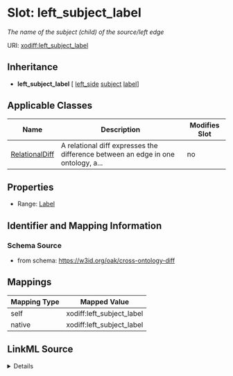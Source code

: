 

# Slot: left_subject_label


_The name of the subject (child) of the source/left edge_





URI: [xodiff:left_subject_label](https://w3id.org/oak/cross-ontology-diff/left_subject_label)




## Inheritance

* **left_subject_label** [ [left_side](left_side.md) [subject](subject.md) [label](label.md)]






## Applicable Classes

| Name | Description | Modifies Slot |
| --- | --- | --- |
| [RelationalDiff](RelationalDiff.md) | A relational diff expresses the difference between an edge in one ontology, a... |  no  |







## Properties

* Range: [Label](Label.md)





## Identifier and Mapping Information







### Schema Source


* from schema: https://w3id.org/oak/cross-ontology-diff




## Mappings

| Mapping Type | Mapped Value |
| ---  | ---  |
| self | xodiff:left_subject_label |
| native | xodiff:left_subject_label |




## LinkML Source

<details>
```yaml
name: left_subject_label
description: The name of the subject (child) of the source/left edge
from_schema: https://w3id.org/oak/cross-ontology-diff
rank: 1000
mixins:
- left_side
- subject
- label
alias: left_subject_label
owner: RelationalDiff
domain_of:
- RelationalDiff
range: Label

```
</details>